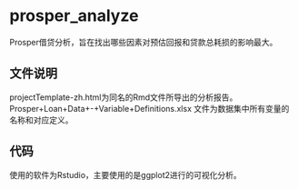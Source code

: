 # prosper_analyze  
Prosper借贷分析，旨在找出哪些因素对预估回报和贷款总耗损的影响最大。  

## 文件说明
projectTemplate-zh.html为同名的Rmd文件所导出的分析报告。  
Prosper+Loan+Data+-+Variable+Definitions.xlsx 文件为数据集中所有变量的名称和对应定义。  

## 代码  
使用的软件为Rstudio，主要使用的是ggplot2进行的可视化分析。
